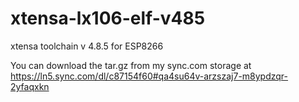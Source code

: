 # xtensa-lx106-elf-v485
xtensa toolchain v 4.8.5 for ESP8266

You can download the tar.gz from my sync.com storage at
https://ln5.sync.com/dl/c87154f60#qa4su64v-arzszaj7-m8ypdzqr-2yfaqxkn
